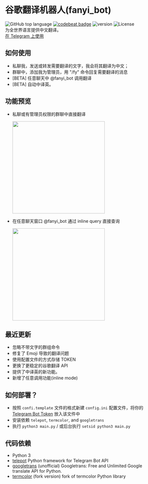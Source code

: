 # 谷歌翻译机器人(fanyi_bot)

![GitHub top language](https://img.shields.io/github/languages/top/reycn/fanyi_bot)
[![codebeat badge](https://codebeat.co/badges/660fd5c4-7218-4408-b57a-94877e55ffdb)](https://codebeat.co/projects/github-com-reycn-fanyi_bot-master) ![version](https://img.shields.io/badge/version-2.1-red) ![License](https://img.shields.io/badge/license-MIT-000000.svg)  
为全世界语言提供中文翻译。  
[在 Telegram 上使用](https://t.me/fanyi_bot)

## 如何使用

- 私聊我，发送或转发需要翻译的文字，我会将其翻译为中文；
- 群聊中，添加我为管理员，用 "/fy" 命令回复需要翻译的消息
- [BETA] 任意聊天中 @fanyi_bot 调用翻译
- [BETA] 自动中译英。

## 功能预览

- 私聊或有管理员权限的群聊中直接翻译

  <img src="https://github.com/reycn/fanyi_bot/blob/master/src/chat.jpg?raw=true" width="300"></img>

- 在任意聊天窗口 @fanyi_bot 通过 inline query 直接查询

  <img src="https://github.com/reycn/fanyi_bot/blob/master/src/inline.jpg?raw=true" width="300"></img>

## 最近更新

- 忽略不带文字的群组命令
- 修复了 Emoji 导致的翻译问题
- 使用配置文件的方式存储 TOKEN
- 更换了更稳定的谷歌翻译 API
- 提供了中译英的新功能。
- 新增了任意调用功能(inline mode)

## 如何部署？

- 按照 `confi.template` 文件的格式新建 `config.ini` 配置文件，将你的 [Telegram Bot Token](https://core.telegram.org/bots#6-botfather) 放入该文件中
- 安装依赖 `telepot`, `termcolor`, and `googletrans`
- 执行 `python3 main.py` / 或后台执行 `setsid python3 main.py`

## 代码依赖

- Python 3
- [telepot](https://github.com/nickoala/telepot) Python framework for Telegram Bot API
- [googletrans](https://github.com/ssut/py-googletrans) (unofficial) Googletrans: Free and Unlimited Google translate API for Python.
- [termcolor](https://github.com/hfeeki/termcolor) (fork version) fork of termcolor Python library
